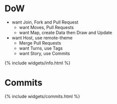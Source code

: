 ---
---

# DoW

- want Join, Fork and Pull Request
  - want Moves, Pull Requests
  - want Map, create Data then Draw and Update
- want Host, use remote-theme
  - Merge Pull Requests
  - want Turns, use Tags
  - want Story, use Commits

{% include widgets/info.html %}

# Commits

{% include widgets/commits.html %}
